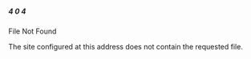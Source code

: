 <div class="rainbow-retro"></div>
<h5>4 0 4</h5>

<p>File Not Found</p>

<p> The site configured at this address does not contain the requested file. </p>
